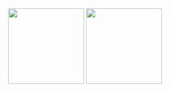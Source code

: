 <div align="center">
  <img src="http://pngimg.com/uploads/youtube/youtube_PNG15.png" style="width: 150px;heigth: 150px;" alt="">
  <img src="  https://upload.wikimedia.org/wikipedia/fr/thumb/4/4f/Discord_Logo_sans_texte.svg/1818px-Discord_Logo_sans_texte.svg.png" style="width: 150px;heigth: 150px;" alt="">
  
  
  </div>
